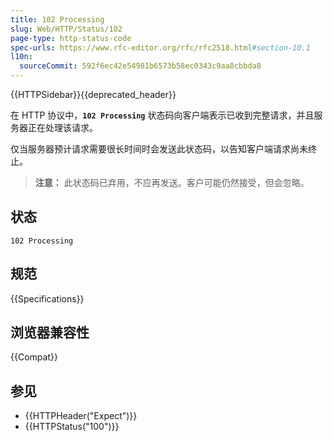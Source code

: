 ```yaml
---
title: 102 Processing
slug: Web/HTTP/Status/102
page-type: http-status-code
spec-urls: https://www.rfc-editor.org/rfc/rfc2518.html#section-10.1
l10n:
  sourceCommit: 592f6ec42e54981b6573b58ec0343c9aa8cbbda8
---
```


{{HTTPSidebar}}{{deprecated_header}}


在 HTTP 协议中，**`102 Processing`** 状态码向客户端表示已收到完整请求，并且服务器正在处理该请求。

仅当服务器预计请求需要很长时间时会发送此状态码，以告知客户端请求尚未终止。

> **注意：** 此状态码已弃用，不应再发送。客户可能仍然接受，但会忽略。

## 状态

```plain
102 Processing
```

## 规范

{{Specifications}}

## 浏览器兼容性

{{Compat}}

## 参见

- {{HTTPHeader("Expect")}}
- {{HTTPStatus("100")}}
